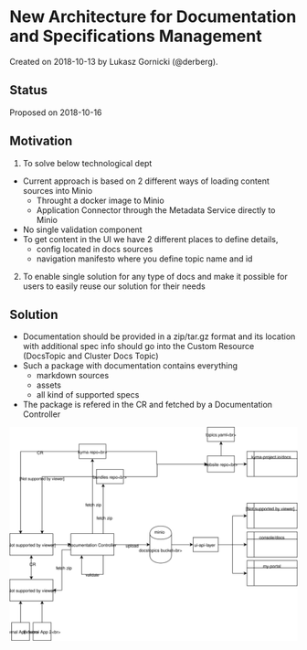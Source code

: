 # New Architecture for Documentation and Specifications Management

Created on 2018-10-13 by Lukasz Gornicki (@derberg).

## Status

Proposed on 2018-10-16

## Motivation

1. To solve below technological dept
- Current approach is based on 2 different ways of loading content sources into Minio
  - Throught a docker image to Minio
  - Application Connector through the Metadata Service directly to Minio
- No single validation component
- To get content in the UI we have 2 different places to define details, 
  - config located in docs sources
  - navigation manifesto where you define topic name and id

2. To enable single solution for any type of docs and make it possible for users to easily reuse our solution for their needs

## Solution

- Documentation should be provided in a zip/tar.gz format and its location with additional spec info should go into the Custom Resource (DocsTopic and Cluster Docs Topic)
- Such a package with documentation contains everything
  - markdown sources
  - assets
  - all kind of supported specs
- The package is refered in the CR and fetched by a Documentation Controller
  
![](assets/main-arch.svg)
